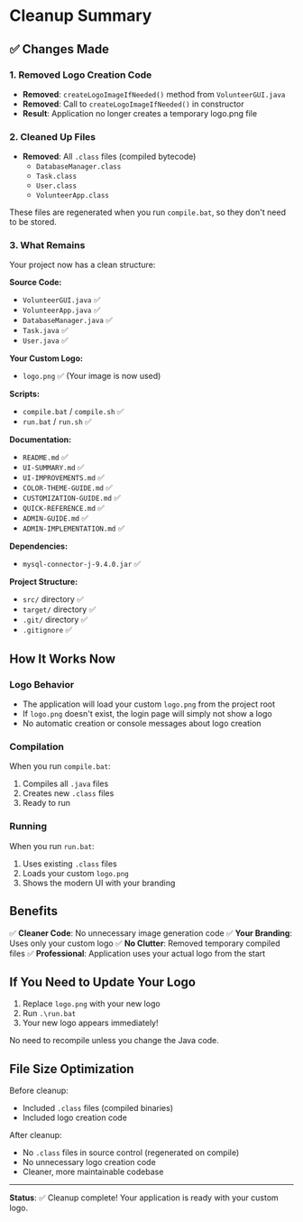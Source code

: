 # Cleanup Summary

## ✅ Changes Made

### 1. Removed Logo Creation Code
- **Removed**: `createLogoImageIfNeeded()` method from `VolunteerGUI.java`
- **Removed**: Call to `createLogoImageIfNeeded()` in constructor
- **Result**: Application no longer creates a temporary logo.png file

### 2. Cleaned Up Files
- **Removed**: All `.class` files (compiled bytecode)
  - `DatabaseManager.class`
  - `Task.class`
  - `User.class`
  - `VolunteerApp.class`

These files are regenerated when you run `compile.bat`, so they don't need to be stored.

### 3. What Remains
Your project now has a clean structure:

**Source Code:**
- `VolunteerGUI.java` ✅
- `VolunteerApp.java` ✅
- `DatabaseManager.java` ✅
- `Task.java` ✅
- `User.java` ✅

**Your Custom Logo:**
- `logo.png` ✅ (Your image is now used)

**Scripts:**
- `compile.bat` / `compile.sh` ✅
- `run.bat` / `run.sh` ✅

**Documentation:**
- `README.md` ✅
- `UI-SUMMARY.md` ✅
- `UI-IMPROVEMENTS.md` ✅
- `COLOR-THEME-GUIDE.md` ✅
- `CUSTOMIZATION-GUIDE.md` ✅
- `QUICK-REFERENCE.md` ✅
- `ADMIN-GUIDE.md` ✅
- `ADMIN-IMPLEMENTATION.md` ✅

**Dependencies:**
- `mysql-connector-j-9.4.0.jar` ✅

**Project Structure:**
- `src/` directory ✅
- `target/` directory ✅
- `.git/` directory ✅
- `.gitignore` ✅

## How It Works Now

### Logo Behavior
- The application will load your custom `logo.png` from the project root
- If `logo.png` doesn't exist, the login page will simply not show a logo
- No automatic creation or console messages about logo creation

### Compilation
When you run `compile.bat`:
1. Compiles all `.java` files
2. Creates new `.class` files
3. Ready to run

### Running
When you run `run.bat`:
1. Uses existing `.class` files
2. Loads your custom `logo.png`
3. Shows the modern UI with your branding

## Benefits

✅ **Cleaner Code**: No unnecessary image generation code
✅ **Your Branding**: Uses only your custom logo
✅ **No Clutter**: Removed temporary compiled files
✅ **Professional**: Application uses your actual logo from the start

## If You Need to Update Your Logo

1. Replace `logo.png` with your new logo
2. Run `.\run.bat`
3. Your new logo appears immediately!

No need to recompile unless you change the Java code.

## File Size Optimization

Before cleanup:
- Included `.class` files (compiled binaries)
- Included logo creation code

After cleanup:
- No `.class` files in source control (regenerated on compile)
- No unnecessary logo creation code
- Cleaner, more maintainable codebase

---

**Status**: ✅ Cleanup complete! Your application is ready with your custom logo.
